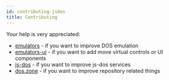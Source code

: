 ```yaml
---
id: contributing-jsdos
title: Contributing
---
```


Your help is very appreciated:
* [emulators](contributing-emulators.md) - if you want to improve DOS emulation
* [emulators-ui](contributing-emulators-ui.md) - if you want to add move virtual controls or UI components
* [js-dos](https://github.com/caiiiycuk/js-dos) - if you want to improve js-dos services
* [dos.zone](doszone.md#contributing) - if you want to improve repository related things
